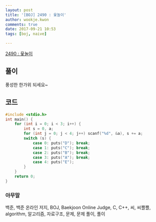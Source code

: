 ```yaml
---
layout: post
title: '[BOJ] 2490 : 윷놀이'
author: wookje.kwon
comments: true
date: 2017-09-21 10:53
tags: [boj, naive]

---
```


[2490 : 윷놀이](https://www.acmicpc.net/problem/2490)

## 풀이

풍성한 한가위 되세요~

## 코드

```cpp
#include <stdio.h>
int main() {
    for (int i = 0; i < 3; i++) {
        int s = 0, a;
        for (int j = 0; j < 4; j++) scanf("%d", &a), s += a;
        switch (s) {
            case 0: puts("D"); break;
            case 1: puts("C"); break;
            case 2: puts("B"); break;
            case 3: puts("A"); break;
            case 4: puts("E");
        }
    }
    return 0;
}
```

### 아무말  
백준, 백준 온라인 저지, BOJ, Baekjoon Online Judge, C, C++, 씨, 씨쁠쁠, algorithm, 알고리즘, 자료구조, 문제, 문제 풀이, 풀이